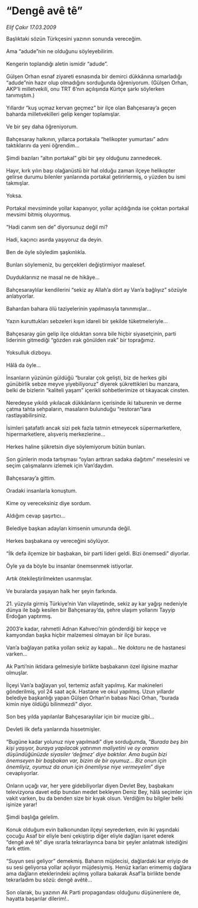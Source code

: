 # “Dengê avê tê”

*Elif Çakır 17.03.2009*

<div class="taraf_structure_2col_1zq">
<div class="margen_n">



 <p>Başlıktaki sözün Türkçesini yazının sonunda vereceğim. <br/><br/>Ama “adude”nin ne olduğunu söyleyebilirim. <br/><br/>Kengerin toplandığı aletin ismidir “adude”. <br/><br/>Gülşen Orhan esnaf ziyareti esnasında bir demirci dükkânına ısmarladığı “adude”nin hazır olup olmadığını sorduğunda öğreniyorum. (Gülşen Orhan, AKP’li milletvekili, onu TRT 6’nın açılışında Kürtçe şarkı söylerken tanımıştım.) <br/><br/>Yıllardır “kuş uçmaz kervan geçmez” bir ilçe olan Bahçesaray’a geçen baharda milletvekilleri gelip kenger toplamışlar. <br/><br/>Ve bir şey daha öğreniyorum. <br/><br/>Bahçesaray halkının, yıllarca portakala “helikopter yumurtası” adını taktıklarını da yeni öğrendim... <br/><br/>Şimdi bazıları “altın portakal” gibi bir şey olduğunu zannedecek. <br/><br/>Hayır, kırk yılın başı olağanüstü bir hal olduğu zaman ilçeye helikopter gelirse durumu bilenler yanlarında portakal getirirlermiş, o yüzden bu ismi takmışlar. <br/><br/>Yoksa. <br/><br/>Portakal mevsiminde yollar kapanıyor, yollar açıldığında ise çoktan portakal mevsimi bitmiş oluyormuş. <br/><br/>“Hadi canım sen de” diyorsunuz değil mi? <br/><br/>Hadi, kaçıncı asırda yaşıyoruz da deyin. <br/><br/>Ben de öyle söyledim şaşkınlıkla. <br/><br/>Bunları söylemeniz, bu gerçekleri değiştirmiyor maalesef. <br/><br/>Duyduklarınız ne masal ne de hikâye... <br/><br/>Bahçesaraylılar kendilerini “sekiz ay Allah’a dört ay Van’a bağlıyız” sözüyle anlatıyorlar. <br/><br/>Bahardan bahara ölü taziyelerinin yapılmasıyla tanınmışlar... <br/><br/>Yazın kuruttukları sebzeleri kışın idareli bir şekilde tüketmeleriyle... <br/><br/>Bahçesaray gün gelip ilçe olduktan sonra bile hiçbir siyasetçinin, parti liderinin gitmediği “gözden ırak gönülden ırak” bir toprağımız. <br/><br/>Yoksulluk dizboyu. <br/><br/>Hâlâ da öyle... <br/><br/>İnsanların yüzünün güldüğü “buralar çok gelişti, biz de herkes gibi günübirlik sebze meyve yiyebiliyoruz” diyerek şükrettikleri bu manzara, belki de bizlerin “kaliteli yaşam” içerikli sohbetlerimize ot tıkayacak cinsten. <br/><br/>Neredeyse yıkıldı yıkılacak dükkânların içerisinde iki taburenin ve derme çatma tahta sehpaların, masaların bulunduğu “restoran”lara rastlayabilirsiniz. <br/><br/>İsimleri şatafatlı ancak sizi pek fazla tatmin etmeyecek süpermarketlere, hipermarketlere, alışveriş merkezlerine... <br/><br/>Herkes haline şükretsin diye söylemiyorum bütün bunları. <br/><br/>Son günlerin moda tartışması “oyları arttıran sadaka dağıtımı” meselesini ve seçim çalışmalarını izlemek için Van’daydım. <br/><br/>Bahçesaray’a gittim. <br/><br/>Oradaki insanlarla konuştum. <br/><br/>Kime oy vereceksiniz diye sordum. <br/><br/>Aldığım cevap şaşırtıcı... <br/><br/>Belediye başkan adayları kimsenin umurunda değil. <br/><br/>Herkes başbakana oy vereceğini söylüyor. <br/><br/>“İlk defa ilçemize bir başbakan, bir parti lideri geldi. Bizi önemsedi” diyorlar. <br/><br/>Öyle ya da böyle bu insanlar önemsenmek istiyorlar. <br/><br/>Artık ötekileştirilmekten usanmışlar. <br/><br/>Ve buralarda yaşayan halk her şeyin farkında. <br/><br/>21. yüzyıla girmiş Türkiye’nin Van vilayetinde, sekiz ay kar yağışı nedeniyle dünya ile bağı kesilen bir Bahçesaray’da, şehre ulaşım yollarını Tayyip Erdoğan yaptırmış. <br/><br/>2003’e kadar, rahmetli Adnan Kahveci’nin gönderdiği bir kepçe ve kamyondan başka hiçbir malzemesi olmayan bir ilçe burası. <br/><br/>Van’a bağlayan patika yolları sekiz ay kapalı... Ne doktoru ne de hastanesi varken... <br/><br/>Ak Parti’nin iktidara gelmesiyle birlikte başbakanın özel ilgisine mazhar olmuşlar. <br/><br/>İlçeyi Van’a bağlayan yol, tertemiz asfalt yapılmış. Kar makineleri gönderilmiş, yol 24 saat açık. Hastane ve okul yapılmış. Uzun yıllardır belediye başkanlığı yapan Gülşen Orhan’ın babası Naci Orhan, “burada kimin niye öldüğü bilinmezdi” diyor. <br/><br/>Son beş yılda yapılanlar Bahçesaraylılar için bir mucize gibi... <br/><br/>Devleti ilk defa yanlarında hissetmişler. <br/><br/>“Bugüne kadar yolunuz niye yapılmadı” diye sorduğumda, “<i>Burada beş bin kişi yaşıyor, buraya yapılacak yatırımın maliyetini ve oy oranını düşündüğünüzde siyasiler ‘değmez’ diye baktılar. Ama bugün bizi önemseyen bir başbakan var, bizim de bir oyumuz... Biz onun için önemliyiz, oyumuz da onun için önemliyse niye vermeyelim</i>” diye cevaplıyorlar. <br/><br/>Onların uçağı var, her yere gidebiliyorlar diyen Devlet Bey, başbakanı televizyona davet edip bundan medet bekleyen Deniz Bey, hâlâ seçimler için vakit varken, bu da benden size bir kıyak olsun. Verdiğim bu bilgiler belki işinize yarar! <br/><br/>Şimdi başlığa gelelim. <br/><br/>Konuk olduğum evin balkonundan ilçeyi seyrederken, evin iki yaşındaki çocuğu Asaf bir eliyle beni çekiştirip diğer eliyle dağları işaret ederek “dengê avê tê” diye ısrarla tekrarlayınca bana bir şeyler anlatmak istediğini fark ettim. <br/><br/>“Suyun sesi geliyor” demekmiş. Baharın müjdecisi, dağlardaki kar eriyip de su sesi geliyorsa yollar açılıyor müjdesiymiş. Henüz karları erimemiş dağlara ama dağların eteklerindeki açılmış yollara bakarak Asaf’la birlikte bende tekrarladım bu sözü: dengê avêtê... <br/><br/>Son olarak, bu yazının Ak Parti propagandası olduğunu düşünenlere de, hayatta başarılar dilerim!..</p>
<br/>
<br/>
<br/>



<br/>


<div id="taraf_not">
</div>

</div>


</div>
